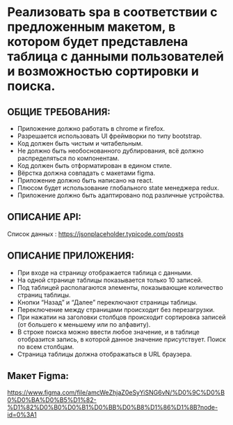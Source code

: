 # Реализовать spa в соответствии с предложенным макетом, в котором будет представлена таблица с данными пользователей и возможностью сортировки и поиска.

## ОБЩИЕ ТРЕБОВАНИЯ: 

- Приложение должно работать в chrome и firefox. 
- Разрешается использовать UI фреймворки по типу bootstrap.
- Код должен быть чистым и читабельным. 
- Не должно быть необоснованного дублирования, всё должно распределяться по компонентам.
- Код должен быть отформатирован в едином стиле. 
- Вёрстка должна совпадать с макетами figma.
- Приложение должно быть написано на react.
- Плюсом будет использование глобального state менеджера redux.
- Приложение должно быть адаптировано под различные устройства.


## ОПИСАНИЕ API:
Список данных : https://jsonplaceholder.typicode.com/posts 

## ОПИСАНИЕ ПРИЛОЖЕНИЯ:
- При входе на страницу отображается таблица с данными.
- На одной странице таблицы показывается только 10 записей.
- Под таблицей располагаются элементы, показывающие количество страниц таблицы.
- Кнопки “Назад” и “Далее” переключают страницы таблицы.
- Переключение между страницами происходит без перезагрузки. 
- При нажатии на заголовки столбцов происходит сортировка записей (от большего к меньшему или по алфавиту).
- В строке поиска можно ввести любое значение, и в таблице отобразится запись, в которой данное значение присутствует. Поиск по всем столбцам.
- Страница таблицы должна отображаться в URL браузера.

## Макет Figma:
https://www.figma.com/file/amcWeZhjaZ0eSyYiSNG6vN/%D0%9C%D0%B0%D0%BA%D0%B5%D1%82-%D1%82%D0%B0%D0%B1%D0%BB%D0%B8%D1%86%D1%8B?node-id=0%3A1 


